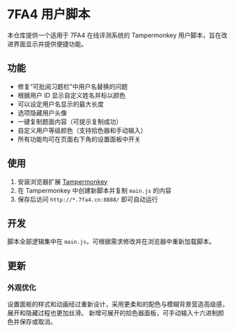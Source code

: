 # 7FA4 用户脚本

本仓库提供一个适用于 7FA4 在线评测系统的 Tampermonkey 用户脚本，旨在改进界面显示并提供便捷功能。

## 功能

- 修复“可批阅习题栏”中用户名替换的问题
- 根据用户 ID 显示自定义姓名并标以颜色
- 可以设定用户名显示的最大长度
- 选项隐藏用户头像
- 一键复制题面内容（可提示复制成功）
- 自定义用户等级颜色（支持拾色器和手动输入）
- 所有功能均可在页面右下角的设置面板中开关

## 使用

1. 安装浏览器扩展 [Tampermonkey](https://www.tampermonkey.net/)
2. 在 Tampermonkey 中创建新脚本并复制 `main.js` 的内容
3. 保存后访问 `http://*.7fa4.cn:8888/` 即可自动运行

## 开发

脚本全部逻辑集中在 `main.js`，可根据需求修改并在浏览器中重新加载脚本。

## 更新

### 外观优化

设置面板的样式和动画经过重新设计，采用更柔和的配色与模糊背景营造高级感，
展开和隐藏过程也更加丝滑。
新增可展开的拾色器面板，可手动输入十六进制颜色并保存或取消。